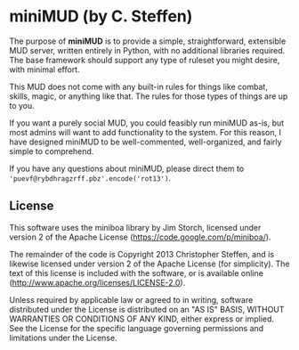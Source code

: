 miniMUD (by C. Steffen)
=======================

The purpose of **miniMUD** is to provide a simple, straightforward, extensible MUD server, written entirely in Python, with no additional libraries required. The base framework should support any type of ruleset you might desire, with minimal effort.

This MUD does not come with any built-in rules for things like combat, skills, magic, or anything like that. The rules for those types of things are up to you.

If you want a purely social MUD, you could feasibly run miniMUD as-is, but most admins will want to add functionality to the system. For this reason, I have designed miniMUD to be well-commented, well-organized, and fairly simple to comprehend.

If you have any questions about miniMUD, please direct them to `'puevf@rybdhragzrff.pbz'.encode('rot13')`.

License
-------
This software uses the miniboa library by Jim Storch, licensed under version 2 of the Apache License (https://code.google.com/p/miniboa/).

The remainder of the code is Copyright 2013 Christopher Steffen, and is likewise licensed under version 2 of the Apache License (for simplicity). The text of this license is included with the software, or is available online (http://www.apache.org/licenses/LICENSE-2.0).

Unless required by applicable law or agreed to in writing, software distributed under the License is distributed on an "AS IS" BASIS, WITHOUT WARRANTIES OR CONDITIONS OF ANY KIND, either express or implied. See the License for the specific language governing permissions and limitations under the License.
